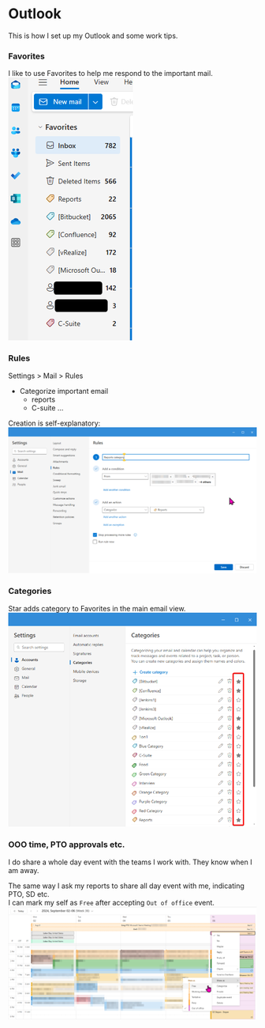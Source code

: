 # Outlook
This is how I set up my Outlook and some work tips. 
### Favorites
I like to use Favorites to help me respond to the important mail.  
![outlook_Favorites.png](src%2Foutlook_Favorites.png)

### Rules  
Settings > Mail > Rules  

- Categorize important email
  - reports
  - C-suite ...

Creation is self-explanatory:
![outlook_rules.png](src%2Foutlook_rules.png)
### Categories

Star adds category to Favorites in the main email view.
![outlook_categories.png](src/outlook_categories.png)


### OOO time, PTO approvals etc. 
I do share a whole day event with the teams I work with. They know when I am away.

The same way I ask my reports to share all day event with me, indicating PTO, SD etc.  
I can mark my self as  `Free` after accepting `Out of office` event.
![outlook_OOO.png](src%2Foutlook_OOO.png)
